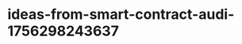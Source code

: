 # ideas-from-smart-contract-audi-1756298243637
```json [ { "title": "AI-Powered Vulnerability Scanner for Smart Contracts", "description": "أداة تستخدم الذكاء الاصطناعي لتحليل عقود الذكاء وتحديد الثغرات الأمنية المحتملة قبل نشرها.", "mvp_plan": "تطوير نموذج أولي يقوم بتحليل عقود ذكية بسيطة باستخدام خوارزميات تعلم الآلة، مع واجهة مستخدم بسيطة لتحميل العقد وعرض النتائج." }, { "title": "Real-Ti...
